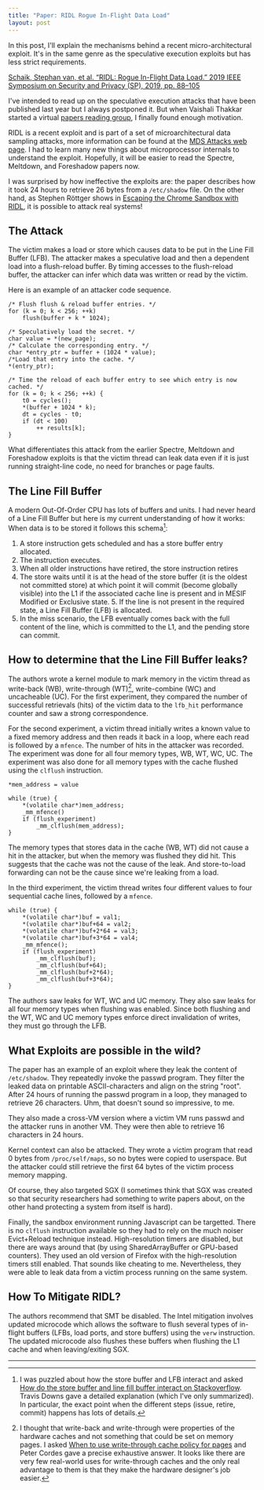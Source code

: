 ```yaml
---
title: "Paper: RIDL Rogue In-Flight Data Load"
layout: post
---
```


<!-- excerpt start -->
In this post, I'll explain the mechanisms behind a recent micro-architectural exploit. It's in the same genre as the speculative execution exploits but has less strict requirements.
<!-- excerpt end -->

[Schaik, Stephan van, et al. “RIDL: Rogue In-Flight Data Load.” 2019 IEEE Symposium on Security and Privacy (SP), 2019, pp. 88–105](https://mdsattacks.com/files/ridl.pdf)

I've intended to read up on the speculative execution attacks that have been
published last year but I always postponed it. But when Vaishali Thakkar
started a virtual [papers reading group](https://app.slack.com/client/T0114V1EM4Y/),
I finally found enough motivation.

RIDL is a recent exploit and is part of a set of microarchitectural data
sampling attacks, more information can be found at the [MDS Attacks web page](https://mdsattacks.com). I had to learn many new things about microprocessor internals to understand the exploit. Hopefully, it will be easier to read the Spectre, Meltdown, and Foreshadow papers now. 

I was surprised by how ineffective the exploits are: the paper describes how it took 24 hours to retrieve 26 bytes from a `/etc/shadow` file. On the other hand, as Stephen Röttger shows in [Escaping the Chrome Sandbox with RIDL](https://googleprojectzero.blogspot.com/2020/02/escaping-chrome-sandbox-with-ridl.html), it is possible to attack real systems!

## The Attack
The victim makes a load or store which causes data to be put in the Line Fill
Buffer (LFB). The attacker makes a speculative load and then a dependent load
into a flush-reload buffer. By timing accesses to the flush-reload buffer, the
attacker can infer which data was written or read by the victim.

Here is an example of an attacker code sequence.
```
/* Flush flush & reload buffer entries. */
for (k = 0; k < 256; ++k)
	flush(buffer + k * 1024);

/* Speculatively load the secret. */
char value = *(new_page);
/* Calculate the corresponding entry. */
char *entry_ptr = buffer + (1024 * value);
/*Load that entry into the cache. */
*(entry_ptr);

/* Time the reload of each buffer entry to see which entry is now cached. */
for (k = 0; k < 256; ++k) {
	t0 = cycles();
	*(buffer + 1024 * k);
	dt = cycles - t0;
	if (dt < 100)
		++ results[k];
}
```

What differentiates this attack from the earlier Spectre, Meltdown and
Foreshadow exploits is that the victim thread can leak data even if it is just
running straight-line code, no need for branches or page faults.

## The Line Fill Buffer
A modern Out-Of-Order CPU has lots of buffers and units. I had never heard of a Line Fill Buffer but here is my current understanding of how it works: When data is to be stored it follows this schema[^travdowns]:
1. A store instruction gets scheduled and has a store buffer entry allocated.
2. The instruction executes.
3. When all older instructions have retired, the store instruction retires
4. The store waits until it is at the head of the store buffer (it is the oldest not committed store) at which point it will commit (become globally visible) into the L1 if the associated cache line is present and in MESIF Modified or Exclusive state. 5. If the line is not present in the required state, a Line Fill Buffer (LFB) is allocated.
6. In the miss scenario, the LFB eventually comes back with the full content of
the line, which is committed to the L1, and the pending store can commit.

## How to determine that the Line Fill Buffer leaks?
The authors wrote a kernel module to mark memory in the victim thread as
write-back (WB), write-through (WT)[^petercordes], write-combine (WC) and uncacheable (UC).
For the first experiment, they compared the number of successful retrievals (hits)
of the victim data to the `lfb_hit` performance counter and saw a strong
correspondence.

For the second experiment, a victim thread initially writes a known value to a
fixed memory address and then reads it back in a loop, where each read is
followed by a `mfence`. The number of hits in the attacker was recorded. The
experiment was done for all four memory types, WB, WT, WC, UC. The experiment
was also done for all memory types with the cache flushed using the `clflush`
instruction.

```
*mem_address = value

while (true) {
	*(volatile char*)mem_address;
	_mm_mfence()	
	if (flush_experiment)
		_mm_clflush(mem_address);
}
```
The memory types that stores data in the cache (WB, WT) did not cause a hit in
the attacker, but when the memory was flushed they did hit. This suggests that
the cache was not the cause of the leak. And store-to-load forwarding can not
be the cause since we're leaking from a load.

In the third experiment, the victim thread writes four different values to
four sequential cache lines, followed by a `mfence`. 

```
while (true) {
	*(volatile char*)buf = val1;
	*(volatile char*)buf+64 = val2;
	*(volatile char*)buf+2*64 = val3;
	*(volatile char*)buf+3*64 = val4;
	_mm_mfence();
	if (flush_experiment)
		_mm_clflush(buf);
		_mm_clflush(buf+64);
		_mm_clflush(buf+2*64);
		_mm_clflush(buf+3*64);
}
```
The authors saw leaks for WT, WC and UC memory. They also saw leaks for all four
memory types when flushing was enabled. Since both flushing and the WT, WC and
UC memory types enforce direct invalidation of writes, they must go through the
LFB.

## What Exploits are possible in the wild?
The paper has an example of an exploit where they leak the content of
`/etc/shadow`. They repeatedly invoke the passwd program. They filter the leaked
data on printable ASCII-characters and align on the string "root". After 24
hours of running the passwd program in a loop, they managed to retrieve 26
characters. Uhm, that doesn't sound so impressive, to me.

They also made a cross-VM version where a victim VM runs passwd and the attacker
runs in another VM. They were then able to retrieve 16 characters in 24 hours.

Kernel context can also be attacked. They wrote a victim program that read 0
bytes from `/proc/self/maps`, so no bytes were copied to userspace. But the
attacker could still retrieve the first 64 bytes of the victim process memory
mapping.

Of course, they also targeted SGX (I sometimes think that SGX was created so that
security researchers had something to write papers about, on the other hand
protecting a system from itself is hard).

Finally, the sandbox environment running Javascript can be targetted. There is
no `clflush` instruction available so they had to rely on the much noiser
Evict+Reload technique instead. High-resolution timers are disabled, but there
are ways around that (by using SharedArrayBuffer or GPU-based counters). They
used an old version of Firefox with the high-resolution timers still enabled.
That sounds like cheating to me. Nevertheless, they were able to leak data from
a victim process running on the same system.

## How To Mitigate RIDL?
The authors recommend that SMT be disabled. The Intel mitigation involves updated microcode which allows the software to flush several types of in-flight buffers (LFBs, load ports, and store buffers) using the `verw` instruction. The updated microcode also flushes these buffers when flushing the L1 cache and when leaving/exiting SGX.

---
[^petercordes]: I thought that write-back and write-through were properties of the hardware caches and not something that could be set on memory pages. I asked [When to use write-through cache policy for pages](https://stackoverflow.com/questions/61129142/when-use-write-through-cache-policy-for-pages) and Peter Cordes gave a precise exhaustive answer. It looks like there are very few real-world uses for write-through caches and the only real advantage to them is that they make the hardware designer's job easier.
[^travdowns]: I was puzzled about how the store buffer and LFB interact and asked [How do the store buffer and line fill buffer interact on Stackoverflow](https://stackoverflow.com/questions/61129773/how-do-the-store-buffer-and-line-fill-buffer-interact-with-each-other). Travis Downs gave a detailed explanation (which I've only summarized). In particular, the exact point when the different steps (issue, retire, commit) happens has lots of details.
